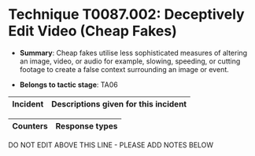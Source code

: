 # Technique T0087.002: Deceptively Edit Video (Cheap Fakes)

* **Summary**: Cheap fakes utilise less sophisticated measures of altering an image, video, or audio for example, slowing, speeding, or cutting footage to create a false context surrounding an image or event.

* **Belongs to tactic stage**: TA06


| Incident | Descriptions given for this incident |
| -------- | -------------------- |



| Counters | Response types |
| -------- | -------------- |


DO NOT EDIT ABOVE THIS LINE - PLEASE ADD NOTES BELOW